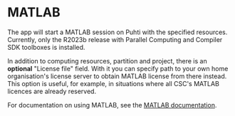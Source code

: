 # MATLAB

The app will start a MATLAB session on Puhti with the specified resources.
Currently, only the R2023b release with Parallel Computing and Compiler SDK toolboxes is installed.

In addition to computing resources, partition and project, there is an **optional** "License file" field.
With it you can specify path to your own home organisation's license server to obtain MATLAB license
from there instead. This option is useful, for example, in situations where all CSC's MATLAB licences are already reserved.

For documentation on using MATLAB, see the [MATLAB documentation](../../apps/matlab.md).
